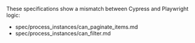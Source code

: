 These specifications show a mismatch between Cypress and Playwright logic:

- spec/process_instances/can_paginate_items.md
- spec/process_instances/can_filter.md
